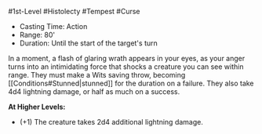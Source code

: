 #1st-Level #Histolecty #Tempest #Curse
 
- Casting Time: Action
- Range: 80'
- Duration: Until the start of the target's turn  

In a moment, a flash of glaring wrath appears in your eyes, as your anger turns into an intimidating force that shocks a creature you can see within range. They must make a Wits saving throw, becoming [[Conditions#Stunned|stunned]] for the duration on a failure. They also take 4d4 lightning damage, or half as much on a success.
 
**At Higher Levels:** 
* (+1) The creature takes 2d4 additional lightning damage.